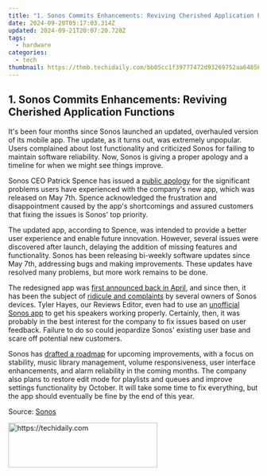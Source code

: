 ```yaml
---
title: "1. Sonos Commits Enhancements: Reviving Cherished Application Functions"
date: 2024-09-20T05:17:03.314Z
updated: 2024-09-21T20:07:20.720Z
tags:
  - hardware
categories:
  - tech
thumbnail: https://thmb.techidaily.com/bb05cc1f39777472d93269752aa648567cff43de237a4feeb628da33c12d9648.jpg
---
```


## 1. Sonos Commits Enhancements: Reviving Cherished Application Functions

It's been four months since Sonos launched an updated, overhauled version of its mobile app. The update, as it turns out, was extremely unpopular. Users complained about lost functionality and criticized Sonos for failing to maintain software reliability. Now, Sonos is giving a proper apology and a timeline for when we might see things improve.

 Sonos CEO Patrick Spence has issued a [public apology](https://www.anrdoezrs.net/links/3607085/type/dlg/sid/UUhtgUeUpU2004417/https://www.sonos.com/en-us/blog/update-on-the-sonos-app) for the significant problems users have experienced with the company's new app, which was released on May 7th. Spence acknowledged the frustration and disappointment caused by the app's shortcomings and assured customers that fixing the issues is Sonos' top priority.

 The updated app, according to Spence, was intended to provide a better user experience and enable future innovation. However, several issues were discovered after launch, delaying the addition of missing features and functionality. Sonos has been releasing bi-weekly software updates since May 7th, addressing bugs and making improvements. These updates have resolved many problems, but more work remains to be done.

 The redesigned app was [first announced back in April](https://some-skills.techidaily.com/in-2024-the-pro-drone-experience-a-thorough-look-at-dji-phantom-4/), and since then, it has been the subject of [ridicule and complaints](https://www.reddit.com/r/sonos/comments/1ddx0m7/how%5Fbad%5Fis%5Fthe%5Fsonos%5Fapp%5Fis%5Fit%5Fstill%5Fworth/) by several owners of Sonos devices. Tyler Hayes, our Reviews Editor, even had to use an [unofficial Sonos app](https://howto.techidaily.com/6-solutions-to-fix-error-505-in-google-play-store-on-nubia-red-magic-9-pro-drfone-by-drfone-fix-android-problems-fix-android-problems/) to get his speakers working properly. Certainly, then, it was probably in the best interest for the company to fix issues based on user feedback. Failure to do so could jeopardize Sonos' existing user base and scare off potential new customers.

 Sonos has [drafted a roadmap](https://www.anrdoezrs.net/links/3607085/type/dlg/sid/UUhtgUeUpU2004417/https://www.sonos.com/en-us/blog/update-on-the-sonos-app) for upcoming improvements, with a focus on stability, music library management, volume responsiveness, user interface enhancements, and alarm reliability in the coming months. The company also plans to restore edit mode for playlists and queues and improve settings functionality by October. It will take some time to fix everything, but the app should eventually be fine by the end of this year.

 Source: [Sonos](https://www.anrdoezrs.net/links/3607085/type/dlg/sid/UUhtgUeUpU2004417/https://www.sonos.com/en-us/blog/update-on-the-sonos-app)

<ins class="adsbygoogle"
     style="display:block"
     data-ad-format="autorelaxed"
     data-ad-client="ca-pub-7571918770474297"
     data-ad-slot="1223367746"></ins>

<ins class="adsbygoogle"
     style="display:block"
     data-ad-client="ca-pub-7571918770474297"
     data-ad-slot="8358498916"
     data-ad-format="auto"
     data-full-width-responsive="true"></ins>



<!-- affiliate ads begin -->
<a href="https://aligracehair.sjv.io/c/5597632/1902304/19272" target="_top" id="1902304">
  <img src="//a.impactradius-go.com/display-ad/19272-1902304" border="0" alt="https://techidaily.com" width="300" height="90"/>
</a>
<img height="0" width="0" src="https://aligracehair.sjv.io/i/5597632/1902304/19272" style="position:absolute;visibility:hidden;" border="0" />
<!-- affiliate ads end -->

